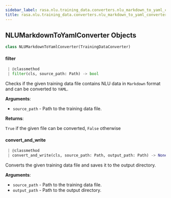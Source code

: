 ```yaml
---
sidebar_label: rasa.nlu.training_data.converters.nlu_markdown_to_yaml_converter
title: rasa.nlu.training_data.converters.nlu_markdown_to_yaml_converter
---
```


## NLUMarkdownToYamlConverter Objects

```python
class NLUMarkdownToYamlConverter(TrainingDataConverter)
```

#### filter

```python
 | @classmethod
 | filter(cls, source_path: Path) -> bool
```

Checks if the given training data file contains NLU data in `Markdown` format
and can be converted to `YAML`.

**Arguments**:

- `source_path` - Path to the training data file.
  

**Returns**:

  `True` if the given file can be converted, `False` otherwise

#### convert\_and\_write

```python
 | @classmethod
 | convert_and_write(cls, source_path: Path, output_path: Path) -> None
```

Converts the given training data file and saves it to the output directory.

**Arguments**:

- `source_path` - Path to the training data file.
- `output_path` - Path to the output directory.

